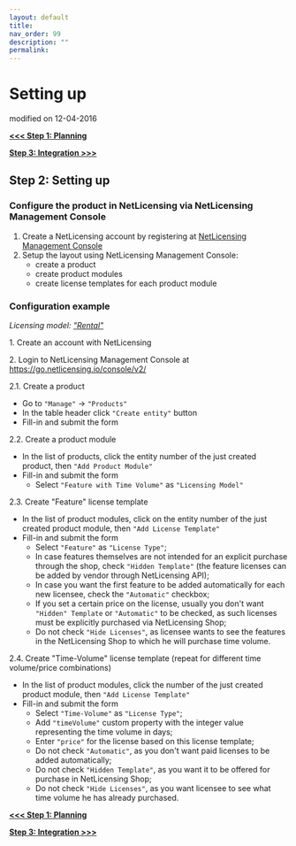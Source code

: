 ```yaml
---
layout: default
title:
nav_order: 99
description: ""
permalink:
---
```


Setting up
=========================================

modified on 12-04-2016

**[\<\<\< Step 1: Planning](Planning_11010227.html)**

**[Step 3: Integration \>\>\>](Integration_11010229.html)**

Step 2: Setting up
------------------

### Configure the product in NetLicensing via NetLicensing Management Console

1.  Create a NetLicensing account by registering
    at <a href="https://go.netlicensing.io/console/v2/" class="external-link">NetLicensing Management Console</a>
2.  Setup the layout using NetLicensing Management Console:
    -   create a product
    -   create product modules
    -   create license templates for each product module

### Configuration example

*Licensing model:
["](Rental_11010232.html)[Rental](Rental_11010232.html)["](Rental_11010232.html)*

1\. Create an account with NetLicensing

2\. Login to NetLicensing Management Console at
<a href="https://go.netlicensing.io/console/v2/" class="external-link">https://go.netlicensing.io/console/v2/</a>

2.1. Create a product

-   Go to `"Manage"` -\> `"Products"`
-   In the table header click `"Create entity"` button
-   Fill-in and submit the form

2.2. Create a product module

-   In the list of products, click the entity number of the just created
    product, then `"Add Product Module"`
-   Fill-in and submit the form
    -   Select `"Feature with Time Volume"` as `"Licensing Model"`

2.3. Create "Feature" license template

-   In the list of product modules, click on the entity number of the
    just created product module, then `"Add License Template"`
-   Fill-in and submit the form
    -   Select `"Feature"` as `"License Type"`;
    -   In case features themselves are not intended for an explicit
        purchase through the shop, check `"Hidden Template"` (the
        feature licenses can be added by vendor through NetLicensing
        API);
    -   In case you want the first feature to be added automatically for
        each new licensee, check the `"Automatic"` checkbox;
    -   If you set a certain price on the license, usually you don't
        want `"Hidden" Template` or `"Automatic"` to be checked, as such
        licenses must be explicitly purchased via NetLicensing Shop;
    -   Do not check `"Hide Licenses"`, as licensee wants to see the
        features in the NetLicensing Shop to which he will purchase time
        volume.

2.4. Create "Time-Volume" license template (repeat for different time
volume/price combinations)

-   In the list of product modules, click the number of the just created
    product module, then `"Add License Template"`
-   Fill-in and submit the form
    -   Select `"Time-Volume"` as `"License Type"`;
    -   Add `"timeVolume"` custom property with the integer value
        representing the time volume in days;
    -   Enter `"price"` for the license based on this license template;
    -   Do not check `"Automatic"`, as you don't want paid licenses to
        be added automatically;
    -   Do not check `"Hidden Template"`, as you want it to be offered
        for purchase in NetLicensing Shop;
    -   Do not check `"Hide Licenses"`, as you want licensee to see what
        time volume he has already purchased.

**[\<\<\< Step 1: Planning](Planning_11010227.html)** 

**[Step 3: Integration \>\>\>](Integration_11010229.html)**
